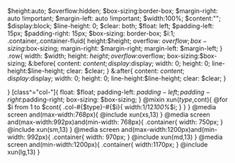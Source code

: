 $height:auto;
$overflow:hidden;
$box-sizing:border-box;
$margin-right: auto !important;
$margin-left: auto !important;
$width:100%;
$content:"";
$display:block;
$line-height: 0;
$clear: both;
$float: left;
$padding-left: 15px;
$padding-right: 15px;
$box-sizing: border-box;
$i:1;
.container,.container-fluid{
  height:$height;
  overflow: $overflow;
  box-sizing:$box-sizing;
  margin-right: $margin-right;
  margin-left: $margin-left;
}
.row{
  width: $width;
  height: $height;
  overflow:$overflow;
  box-sizing:$box-sizing;
  &:before{
    content: $content;
    display:$display;
    width: 0;
    height: 0;
    line-height:$line-height;
    clear: $clear;
  }
  &:after{
    content: $content;
    display:$display;
    width: 0;
    height: 0;
    line-height:$line-height;
    clear: $clear;
  }

}
[class^="col-"]{
  float: $float;
  padding-left: $padding-left;
  padding-right:$padding-right;
  box-sizing: $box-sizing;
}
@mixin xun($type,$cont){
  @for $i from 1 to $cont{
    .col-#{$type}-#{$i}{
      width:1/12*100%*$i;
    }
  }
}
@media screen and(max-width:768px){
  @include xun(xs,13)
}
@media screen and(max-width:992px)and(min-width: 768px){
  .container{
    width: 750px;
  }
  @include xun(sm,13)
}
@media screen and(max-width:1200px)and(min-width: 992px){
  .container{
    width: 970px;
  }
  @include xun(md,13)
}
@media screen and(min-width:1200px){
  .container{
    width:1170px;
  }
  @include xun(lg,13)
}
